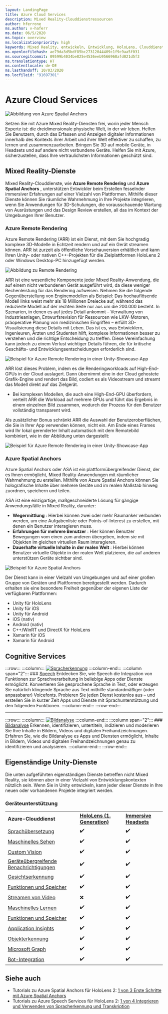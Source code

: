 ```yaml
---
layout: LandingPage
title: Azure Cloud Services
description: Mixed Reality-Clouddienstressourcen
author: hferrone
ms.author: v-haferr
ms.date: 06/5/2020
ms.topic: overview
ms.localizationpriority: high
keywords: Mixed Reality, entwickeln, Entwicklung, HoloLens, Clouddienste
ms.openlocfilehash: ae79da3d5bdf85bc27312044409c1f9c9aa5f031
ms.sourcegitcommit: 09599b4034be825e4536eeb9566968afd021d5f3
ms.translationtype: HT
ms.contentlocale: de-DE
ms.lasthandoff: 10/03/2020
ms.locfileid: "91697301"
---
```

# <a name="azure-cloud-services"></a>Azure Cloud Services

![ Abbildung von Azure Spatial Anchors](../design/images/AzureSpatialAnchors.jpg)

Setzen Sie mit Azure Mixed Reality-Diensten frei, worin jeder Mensch Experte ist: die dreidimensionale physische Welt, in der wir leben. Helfen Sie Benutzern, durch das Erfassen und Anzeigen digitaler Informationen innerhalb des Kontexts ihrer Arbeit und ihrer Welt effektiver zu schaffen, zu lernen und zusammenzuarbeiten. Bringen Sie 3D auf mobile Geräte, in Headsets und auf andere nicht verbundene Geräte. Helfen Sie mit Azure, sicherzustellen, dass Ihre vertraulichsten Informationen geschützt sind.

## <a name="mixed-reality-services"></a>Mixed Reality-Dienste

Mixed Reality-Clouddienste, wie **Azure Remote Rendering** und **Azure Spatial Anchors** , unterstützen Entwickler beim Erstellen fesselnder immersiver Erfahrungen auf einer Vielzahl von Plattformen. Mithilfe dieser Dienste können Sie räumliche Wahrnehmung in Ihre Projekte integrieren, wenn Sie Anwendungen für 3D-Schulungen, die vorausschauende Wartung von Ausrüstungen und das Design Review erstellen, all das im Kontext der Umgebungen Ihrer Benutzer.

### <a name="azure-remote-rendering"></a>Azure Remote Rendering
Azure Remote Rendering (ARR) ist ein Dienst, mit dem Sie hochgradig komplexe 3D-Modelle in Echtzeit rendern und auf ein Gerät streamen können. ARR ist zurzeit als öffentliche Vorschauversion erhältlich und kann Ihren Unity- oder nativen C++-Projekten für die Zielplattformen HoloLens 2 oder Windows Desktop-PC hinzugefügt werden.

![ Abbildung zu Remote Rendering](../design/images/RemoteRendering.jpg)

ARR ist eine wesentliche Komponente jeder Mixed Reality-Anwendung, die auf einem nicht verbundenen Gerät ausgeführt wird, da diese weniger Rechenleistung für das Rendering aufweisen. Nehmen Sie die folgende Gegenüberstellung von Enginemodellen als Beispiel: Das hochauflösende Modell links weist mehr als 18 Millionen Dreiecke auf, während das reduzierte Modell auf der rechten Seite nur aus um die 200.000 besteht. In Szenarien, in denen es auf jedes Detail ankommt – Verwaltung von Industrieanlagen, Entwurfsrevision für Ressourcen wie LKW-Motoren, präoperative Planung von medizinischen Eingriffen – erfüllt 3D-Visualisierung diese Details mit Leben. Das ist es, was Entwicklern, Ingenieuren, Ärzten und Studenten hilft, komplexe Informationen besser zu verstehen und die richtige Entscheidung zu treffen. Diese Vereinfachung kann jedoch zu einem Verlust wichtiger Details führen, die für kritische Geschäfts- und Entwicklungsentscheidungen erforderlich sind.

![Beispiel für Azure Remote Rendering in einer Unity-Showcase-App](images/arr-engine.png)

ARR löst dieses Problem, indem es die Renderingworkloads auf High-End-GPUs in der Cloud auslagert. Dann übernimmt eine in der Cloud gehostete Grafik-Engine und rendert das Bild, codiert es als Videostream und streamt das Modell direkt auf das Zielgerät. 

* Bei komplexen Modellen, die auch eine High-End-GPU überfordern, verteilt ARR die Workload auf mehrere GPUs und führt das Ergebnis in einem einzelnen Bild zusammen, wodurch der Prozess für den Benutzer vollständig transparent wird. 

Als zusätzlicher Bonus schränkt ARR die Auswahl der Benutzeroberflächen, die Sie in Ihrer App verwenden können, nicht ein. Am Ende eines Frames wird Ihr lokal gerenderter Inhalt automatisch mit dem Remotebild kombiniert, wie in der Abbildung unten dargestellt:

![Beispiel für Azure Remote Rendering in einer Unity-Showcase-App](images/showcase-app.png)

### <a name="azure-spatial-anchors"></a>Azure Spatial Anchors
Azure Spatial Anchors oder ASA ist ein plattformübergreifender Dienst, der es Ihnen ermöglicht, Mixed Reality-Anwendungen mit räumlicher Wahrnehmung zu erstellen. Mithilfe von Azure Spatial Anchors können Sie holografische Inhalte über mehrere Geräte und im realen Maßstab hinweg zuordnen, speichern und teilen. 

ASA ist eine einzigartige, maßgeschneiderte Lösung für gängige Anwendungsfälle in Mixed Reality, darunter:
* **Wegermittlung** : Hierbei können zwei oder mehr Raumanker verbunden werden, um eine Aufgabenliste oder Points-of-Interest zu erstellen, mit denen ein Benutzer interagieren muss.
* **Erfahrungen für mehrere Benutzer** : Hier können Benutzer Bewegungen vom einen zum anderen übergeben, indem sie mit Objekten im gleichen virtuellen Raum interagieren.
* **Dauerhafte virtuelle Inhalte in der realen Welt** : Hierbei können Benutzer virtuelle Objekte in der realen Welt platzieren, die auf anderen unterstützen Geräte sichtbar sind.

![Beispiel für Azure Spatial Anchors](images/persistence.gif)

Der Dienst kann in einer Vielzahl von Umgebungen und auf einer großen Gruppe von Geräten und Plattformen bereitgestellt werden. Dadurch erhalten sie eine besondere Freiheit gegenüber der eigenen Liste der verfügbaren Plattformen:
* Unity für HoloLens
* Unity für iOS
* Unity für Android
* iOS (nativ)
* Android (nativ)
* C++/WinRT und DirectX für HoloLens
* Xamarin für iOS
* Xamarin für Android

## <a name="cognitive-services"></a>Cognitive Services

:::row:::
    :::column:::
       [![Spracherkennung](../whats-new/images/speech.jpg)](https://docs.microsoft.com/azure/cognitive-services/speech-service/)
    :::column-end:::
    :::column span="2":::
        ### <a name="speech"></a>[Speech](https://docs.microsoft.com/azure/cognitive-services/speech-service/)
        Entdecken Sie, wie Speech die Integration von Funktionen zur Sprachverarbeitung in beliebige Apps oder Dienste ermöglicht. Konvertieren Sie gesprochene Sprache in Text, oder erzeugen Sie natürlich klingende Sprache aus Text mithilfe standardmäßiger (oder anpassbarer) Voicefonts. Probieren Sie jeden Dienst kostenlos aus – und erstellen Sie in kurzer Zeit Apps und Dienste mit Sprachunterstützung und den folgenden Funktionen.
    :::column-end:::
:::row-end:::

---

:::row:::
    :::column:::
       [![Bildanalyse](../whats-new/images/vision.jpg)](https://docs.microsoft.com/azure/cognitive-services/computer-vision/)
    :::column-end:::
    :::column span="2":::
        ### <a name="vision"></a>[Bildanalyse](https://docs.microsoft.com/azure/cognitive-services/computer-vision/)
        Erkennen, identifizieren, untertiteln, indizieren und moderieren Sie Ihre Inhalte in Bildern, Videos und digitalen Freihandzeichnungen. Erfahren Sie, wie die Bildanalyse es Apps und Diensten ermöglicht, Inhalte in Bildern, Videos und digitalen Freihandzeichnungen genau zu identifizieren und analysieren.
    :::column-end:::
:::row-end:::


## <a name="standalone-unity-services"></a>Eigenständige Unity-Dienste

Die unten aufgeführten eigenständigen Dienste betreffen nicht Mixed Reality, sie können aber in einer Vielzahl von Entwicklungskontexten nützlich sein. Wenn Sie in Unity entwickeln, kann jeder dieser Dienste in Ihre neuen oder vorhandenen Projekte integriert werden.

### <a name="device-support"></a>Geräteunterstützung
<table>
    <tr>
        <td><strong>Azure-Clouddienst</strong></td>
        <td><a href="../hololens-hardware-details.md"><strong>HoloLens (1. Generation)</strong></a></td>
        <td><a href="../discover/immersive-headset-hardware-details.md"><strong>Immersive Headsets</strong></a></td>
    </tr>
     <tr>
        <td><a href="unity/tutorials/mr-azure-301.md">Sprachübersetzung</a></td>
        <td>✔️</td>
        <td>✔️</td>
    </tr>
    <tr>
        <td><a href="unity/tutorials/mr-azure-302.md">Maschinelles Sehen</a></td>
        <td>✔️</td>
        <td>✔️</td>
    </tr>
    <tr>
        <td><a href="unity/tutorials/mr-azure-302b.md">Custom Vision</a></td>
        <td>✔️</td>
        <td>✔️</td>
    </tr>
    <tr>
        <td><a href="unity/tutorials/mr-azure-303.md">Geräteübergreifende Benachrichtigungen</a></td>
        <td>✔️</td>
        <td>✔️</td>
    </tr>
    <tr>
        <td><a href="unity/tutorials/mr-azure-304.md">Gesichtserkennung</a></td>
        <td>✔️</td>
        <td>✔️</td>
    </tr>
    <tr>
        <td><a href="unity/tutorials/mr-azure-305.md">Funktionen und Speicher</a></td>
        <td>✔️</td>
        <td>✔️</td>
    </tr>
    <tr>
        <td><a href="unity/tutorials/mr-azure-306.md">Streamen von Video</a></td>
        <td>❌</td>
        <td>✔️</td>
    </tr>
    <tr>
        <td><a href="unity/tutorials/mr-azure-307.md">Maschinelles Lernen</a></td>
        <td>✔️</td>
        <td>✔️</td>
    </tr>
    <tr>
        <td><a href="unity/tutorials/mr-azure-308.md"mr-azure-308.md">Funktionen und Speicher</a></td>
        <td>✔️</td>
        <td>✔️</td>
    </tr>
    <tr>
        <td><a href="unity/tutorials/mr-azure-309.md">Application Insights</a></td>
        <td>✔️</td>
        <td>✔️</td>
    </tr>
    <tr>
        <td><a href="unity/tutorials/mr-azure-310.md">Objekterkennung</a></td>
        <td>✔️</td>
        <td>✔️</td>
    </tr>
    <tr>
        <td><a href="unity/tutorials/mr-azure-311.md">Microsoft Graph</a></td>
        <td>✔️</td>
        <td>✔️</td>
    </tr>
    <tr>
        <td><a href="unity/tutorials/mr-azure-312.md">Bot-Integration</a></td>
        <td>✔️</td>
        <td>✔️</td>
    </tr>
</table>

## <a name="see-also"></a>Siehe auch

* Tutorials zu Azure Spatial Anchors für HoloLens 2: [1 von 3 Erste Schritte mit Azure Spatial Anchors](../mrlearning-asa-ch1.md)
* Tutorials zu Azure Speech Services für HoloLens 2: [1 von 4 Integrieren und Verwenden von Spracherkennung und Transkription](../develop/unity/tutorials/mrlearning-speechSDK-ch1.md)

